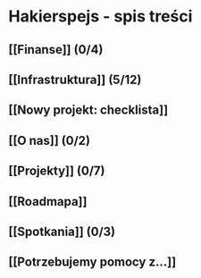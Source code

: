 Hakierspejs - spis treści
=========================

<!--

ls * | rg -v '^Home.md$' | sed -e 's/\.md$/]]/g' -e 's/^/## [[/g' | sort

-->

## [[Finanse]] (0/4)
## [[Infrastruktura]] (5/12)
## [[Nowy projekt: checklista]]
## [[O nas]] (0/2)
## [[Projekty]] (0/7)
## [[Roadmapa]]
## [[Spotkania]] (0/3)
## [[Potrzebujemy pomocy z...]]
